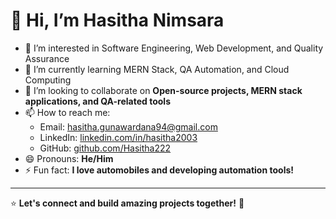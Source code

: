 # 👋 Hi, I’m Hasitha Nimsara

- 👀 I’m interested in Software Engineering, Web Development, and Quality Assurance
- 🌱 I’m currently learning MERN Stack, QA Automation, and Cloud Computing
- 💞️ I’m looking to collaborate on **Open-source projects, MERN stack applications, and QA-related tools**
- 📫 How to reach me:
  - Email: [hasitha.gunawardana94@gmail.com](mailto:hasitha.gunawardana94@gmail.com)
  - LinkedIn: [linkedin.com/in/hasitha2003](https://www.linkedin.com/in/hasitha2003/)
  - GitHub: [github.com/Hasitha222](https://github.com/Hasitha222)
- 😄 Pronouns: **He/Him**
- ⚡ Fun fact: **I love automobiles and developing automation tools!**

---
⭐️ **Let's connect and build amazing projects together!** 🚀
